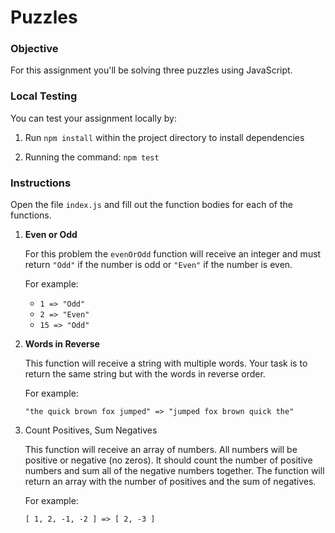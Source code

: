 # Puzzles

### Objective

For this assignment you'll be solving three puzzles using JavaScript.

### Local Testing

You can test your assignment locally by:
 
1. Run `npm install` within the project directory to install dependencies

2. Running the command: `npm test`

### Instructions

Open the file `index.js` and fill out the function bodies for each of the functions.

1. **Even or Odd**

    For this problem the `evenOrOdd` function will receive an integer and must return `"Odd"` if the number is odd or `"Even"` if the number is even.
    
    For example:
    
    - `1 => "Odd"`
    - `2 => "Even"`
    - `15 => "Odd"`
    
2. **Words in Reverse**

    This function will receive a string with multiple words. Your task is to return the same string but with the words in reverse order.
    
    For example:
    
    `"the quick brown fox jumped" => "jumped fox brown quick the"`
    
3. Count Positives, Sum Negatives

    This function will receive an array of numbers. All numbers will be positive or negative (no zeros). It should count the number of positive numbers and sum all of the negative numbers together. The function will return an array with the number of positives and the sum of negatives.
    
    For example:
    
    `[ 1, 2, -1, -2 ] => [ 2, -3 ]`